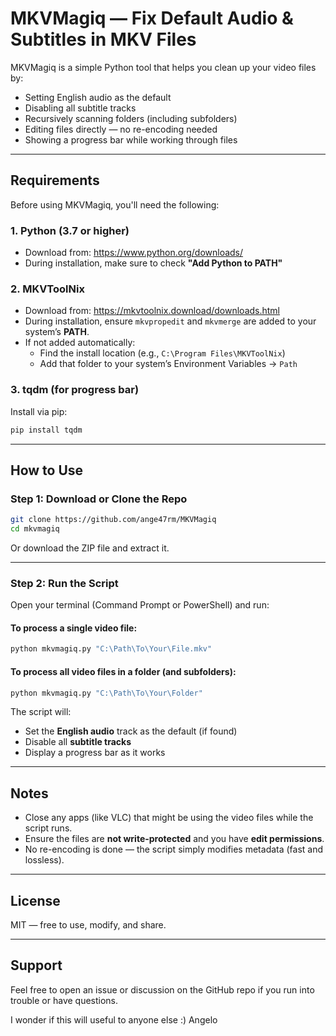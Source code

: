 # MKVMagiq — Fix Default Audio & Subtitles in MKV Files

MKVMagiq is a simple Python tool that helps you clean up your video files by:

- Setting English audio as the default
- Disabling all subtitle tracks
- Recursively scanning folders (including subfolders)
- Editing files directly — no re-encoding needed
- Showing a progress bar while working through files

---

## Requirements

Before using MKVMagiq, you'll need the following:

### 1. Python (3.7 or higher)

- Download from: https://www.python.org/downloads/
- During installation, make sure to check **"Add Python to PATH"**

### 2. MKVToolNix

- Download from: https://mkvtoolnix.download/downloads.html
- During installation, ensure `mkvpropedit` and `mkvmerge` are added to your system’s **PATH**.
- If not added automatically:
  - Find the install location (e.g., `C:\Program Files\MKVToolNix`)
  - Add that folder to your system’s Environment Variables → `Path`

### 3. tqdm (for progress bar)

Install via pip:

```bash
pip install tqdm
```

---

## How to Use

### Step 1: Download or Clone the Repo

```bash
git clone https://github.com/ange47rm/MKVMagiq
cd mkvmagiq
```

Or download the ZIP file and extract it.

---

### Step 2: Run the Script

Open your terminal (Command Prompt or PowerShell) and run:

#### To process a single video file:

```bash
python mkvmagiq.py "C:\Path\To\Your\File.mkv"
```

#### To process all video files in a folder (and subfolders):

```bash
python mkvmagiq.py "C:\Path\To\Your\Folder"
```

The script will:

- Set the **English audio** track as the default (if found)
- Disable all **subtitle tracks**
- Display a progress bar as it works

---

## Notes

- Close any apps (like VLC) that might be using the video files while the script runs.
- Ensure the files are **not write-protected** and you have **edit permissions**.
- No re-encoding is done — the script simply modifies metadata (fast and lossless).

---

## License

MIT — free to use, modify, and share.

---

## Support

Feel free to open an issue or discussion on the GitHub repo if you run into trouble or have questions.

I wonder if this will useful to anyone else :)
Angelo
